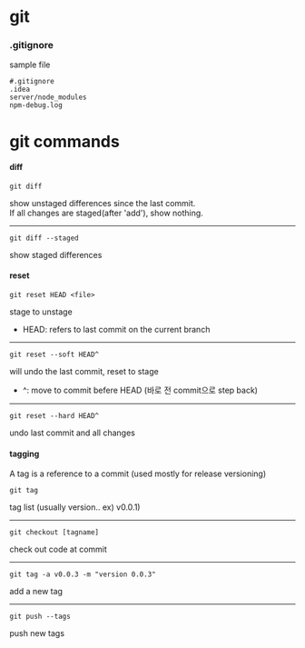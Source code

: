 # git

### .gitignore 
sample file
```
#.gitignore
.idea
server/node_modules
npm-debug.log
```



# git commands
#### diff

```
git diff
```
show unstaged differences since the last commit.  
If all changes are staged(after 'add'), show nothing.  

-------  
```
git diff --staged
```
show staged differences  

 
#### reset
```
git reset HEAD <file>
```
stage to unstage
* HEAD: refers to last commit on the current branch

--- 
```
git reset --soft HEAD^
```
will undo the last commit, reset to stage  
* ^: move to commit befere HEAD (바로 전 commit으로 step back)

---
```
git reset --hard HEAD^
```
undo last commit and all changes

#### tagging
A tag is a reference to a commit (used mostly for release versioning)
```
git tag
```
tag list (usually version.. ex) v0.0.1)  

---
```
git checkout [tagname]
```
check out code at commit 

---
```
git tag -a v0.0.3 -m "version 0.0.3"
```
add a new tag  

---
```
git push --tags
```
push new tags







